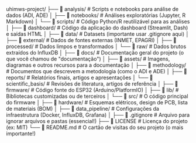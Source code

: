 uhimws-project/
├── 📂 analysis/          # Scripts e notebooks para análise de dados (ADI, ADE)
│   ├── 📂 notebooks/      # Análises exploratórias (Jupyter, R Markdown)
│   └── 📂 scripts/        # Código Python/R reutilizável para as análises
│
├── 📂 dashboard/          # Código da aplicação do dashboard (Streamlit, Dash) e saídas HTML
│
├── 📂 data/               # Datasets (importante usar .gitignore aqui)
│   ├── 📂 external/       # Dados de fontes externas (INMET, EPAGRI)
│   ├── 📂 processed/      # Dados limpos e transformados
│   └── 📂 raw/            # Dados brutos extraídos do InfluxDB
│
├── 📂 docs/               # Documentação geral do projeto (o que você chamou de "documentação")
│   ├── 📂 assets/         # Imagens, diagramas e outros recursos para a documentação
│   ├── 📂 methodology/    # Documentos que descrevem a metodologia (como o ADI e ADE)
│   ├── 📂 reports/        # Relatórios finais, artigos e apresentações
│   └── 📂 scientific_basis/ # Revisões de literatura, artigos de referência
│
├── 📂 firmware/           # Código fonte do ESP32 (Arduino/PlatformIO)
│   ├── 📂 lib/            # Bibliotecas customizadas ou de terceiros
│   └── 📄 src/            # O código principal do firmware
│
├── 📂 hardware/           # Esquemas elétricos, design de PCB, lista de materiais (BOM)
│
├── 📂 data_pipeline/      # Configurações da infraestrutura (Docker, InfluxDB, Grafana)
│
├── 📄 .gitignore         # Arquivo para ignorar arquivos e pastas (essencial!)
├── 📄 LICENSE            # Licença do projeto (ex: MIT)
└── 📄 README.md          # O cartão de visitas do seu projeto (o mais importante!)
